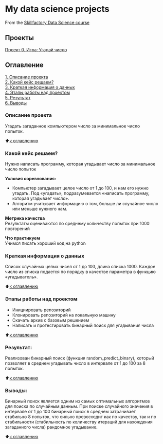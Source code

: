 # My data science projects
From the [Skillfactory Data Science course](http://skillfactory.ru/data-scientist)

## Проекты

[Проект 0. Игра: Угадай число](https://github.com/VicS-Hub2023/DS_Solution/blob/main/game_v3.py)

## Оглавление  
[1. Описание проекта](https://github.com/VicS-Hub2023/DS_Solution/blob/main/README.md#Описание-проекта)  
[2. Какой кейс решаем?](https://github.com/VicS-Hub2023/DS_Solution/blob/main/README.md#Какой-кейс-решаем)  
[3. Краткая информация о данных](https://github.com/VicS-Hub2023/DS_Solution/blob/main/README.md#Краткая-информация-о-данных)  
[4. Этапы работы над проектом](https://github.com/VicS-Hub2023/DS_Solution/blob/main/README.md#Этапы-работы-над-проектом)  
[5. Результат](https://github.com/VicS-Hub2023/DS_Solution/blob/main/README.md#Результат)    
[6. Выводы](https://github.com/VicS-Hub2023/DS_Solution/blob/main/README.md#Выводы) 

### Описание проекта    
Угадать загаданное компьютером число за минимальное число попыток.

:arrow_up:[к оглавлению](https://github.com/VicS-Hub2023/DS_Solution/blob/main/README.md#Оглавление)


### Какой кейс решаем?    
Нужно написать программу, которая угадывает число за минимальное число попыток

**Условия соревнования:**  
- Компьютер загадывает целое число от 1 до 100, и нам его нужно угадать. Под «угадать», подразумевается «написать программу, которая угадывает число».
- Алгоритм учитывает информацию о том, больше ли случайное число или меньше нужного нам.

**Метрика качества**     
Результаты оцениваются по среднему количеству попыток при 1000 повторений

**Что практикуем**     
Учимся писать хороший код на python


### Краткая информация о данных
Список случайных целых чисел от 1 до 100, длина списка 1000. Каждое число из списка подается по порядку в качестве параметра в функцию «угадыватель».
  
:arrow_up:[к оглавлению](https://github.com/VicS-Hub2023/DS_Solution/blob/main/README.md#Оглавление)


### Этапы работы над проектом  
- Инициировать репозиторий
- Клонировать репозиторий на локальную машину
- Скачать архив с базовым решением
- Написать и протестировать бинарный поиск для угадывания числа

:arrow_up:[к оглавлению](https://github.com/VicS-Hub2023/DS_Solution/blob/main/README.md#Оглавление)


### Результат:  
Реализован бинарный поиск (функция random_predict_binary), который позволяет в среднем угадывать число в интервале от 1 до 100 за 8 попыток.

:arrow_up:[к оглавлению](https://github.com/VicS-Hub2023/DS_Solution/blob/main/README.md#Оглавление)


### Выводы:  
Бинарный поиск является одним из самых оптимальных алгоритмов для поиска по случайным данным. При поиске случайного значения в интервале от 1 до 100 бинарный поиск в среднем затрачивает стабильно 8 попыток, что сильно превосходит как по качеству, так и по стабильности (стабильность по количеству итераций для нахождения загаданного числа) рандомное угадывание.

:arrow_up:[к оглавлению](https://github.com/VicS-Hub2023/DS_Solution/blob/main/README.md#Оглавление)






